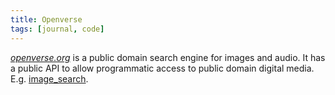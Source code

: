 ```yaml
---
title: Openverse
tags: [journal, code]
---
```

[<cite>openverse.org</cite>](https://openverse.org) is a public domain search engine for  images and audio. It has a public API to allow programmatic access to public domain digital media. E.g. [image_search](https://api.openverse.engineering/v1/#operation/image_search).
